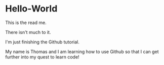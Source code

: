 # Hello-World
This is the read me.

There isn't much to it.

I'm just finishing the Github tutorial.

My name is Thomas and I am learning how to use Github so that I can get further into my quest to learn code!
